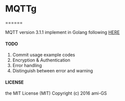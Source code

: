 # MQTTg
======

MQTT version 3.1.1 implement in Golang following [HERE](http://docs.oasis-open.org/mqtt/mqtt/v3.1.1/csprd02/mqtt-v3.1.1-csprd02.pdf "HERE")

#### TODO
1. Commit usage example codes
2. Encryption & Authentication
3. Error handling
4. Distinguish between error and warning

#### LICENSE
the MIT License (MIT) Copyright (c) 2016 ami-GS